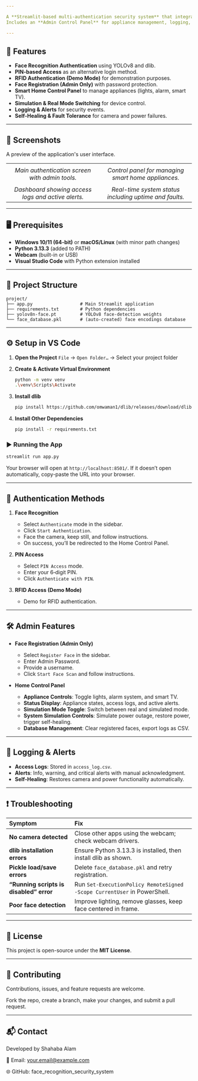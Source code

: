 ```yaml
---

A **Streamlit-based multi-authentication security system** that integrates **Face Recognition**, **PIN Authentication**, and **RFID (Demo Mode)** for secure access control.
Includes an **Admin Control Panel** for appliance management, logging, simulation controls, and fault tolerance features.

---
```


## 📌 Features

- **Face Recognition Authentication** using YOLOv8 and dlib.
- **PIN-based Access** as an alternative login method.
- **RFID Authentication (Demo Mode)** for demonstration purposes.
- **Face Registration (Admin Only)** with password protection.
- **Smart Home Control Panel** to manage appliances (lights, alarm, smart TV).
- **Simulation & Real Mode Switching** for device control.
- **Logging & Alerts** for security events.
- **Self-Healing & Fault Tolerance** for camera and power failures.

---

## 📸 Screenshots

A preview of the application's user interface.

|                                                    |                                                        |
| :------------------------------------------------: | :----------------------------------------------------: |
|                                                    |                                                        |
|   _Main authentication screen with admin tools._   |  _Control panel for managing smart home appliances._   |
|                                                    |                                                        |
| _Dashboard showing access logs and active alerts._ | _Real-time system status including uptime and faults._ |

---

## 🖥 Prerequisites

- **Windows 10/11 (64-bit)** or **macOS/Linux** (with minor path changes)
- **Python 3.13.3** (added to PATH)
- **Webcam** (built-in or USB)
- **Visual Studio Code** with Python extension installed

---

## 📂 Project Structure

```
project/
├── app.py                  # Main Streamlit application
├── requirements.txt        # Python dependencies
├── yolov8n-face.pt         # YOLOv8 face-detection weights
└── face_database.pkl       # (auto-created) face encodings database
```

---

## ⚙️ Setup in VS Code

1.  **Open the Project**
    `File` → `Open Folder…` → Select your project folder

2.  **Create & Activate Virtual Environment**

    ```bash
    python -m venv venv
    .\venv\Scripts\Activate
    ```

3.  **Install dlib**

    ```bash
    pip install https://github.com/omwaman1/dlib/releases/download/dlib/dlib-19.24.99-cp313-cp313-win_amd64.whl
    ```

4.  **Install Other Dependencies**

    ```bash
    pip install -r requirements.txt
    ```

### ▶️ Running the App

```bash
streamlit run app.py
```

Your browser will open at `http://localhost:8501/`.
If it doesn’t open automatically, copy-paste the URL into your browser.

---

## 🔑 Authentication Methods

1.  **Face Recognition**

    - Select `Authenticate` mode in the sidebar.
    - Click `Start Authentication`.
    - Face the camera, keep still, and follow instructions.
    - On success, you’ll be redirected to the Home Control Panel.

2.  **PIN Access**

    - Select `PIN Access` mode.
    - Enter your 6‑digit PIN.
    - Click `Authenticate with PIN`.

3.  **RFID Access (Demo Mode)**

    - Demo for RFID authentication.

---

## 🛠 Admin Features

- **Face Registration (Admin Only)**

  - Select `Register Face` in the sidebar.
  - Enter Admin Password.
  - Provide a username.
  - Click `Start Face Scan` and follow instructions.

- **Home Control Panel**

  - **Appliance Controls**: Toggle lights, alarm system, and smart TV.
  - **Status Display**: Appliance states, access logs, and active alerts.
  - **Simulation Mode Toggle**: Switch between real and simulated mode.
  - **System Simulation Controls**: Simulate power outage, restore power, trigger self-healing.
  - **Database Management**: Clear registered faces, export logs as CSV.

---

## 📜 Logging & Alerts

- **Access Logs**: Stored in `access_log.csv`.
- **Alerts**: Info, warning, and critical alerts with manual acknowledgment.
- **Self-Healing**: Restores camera and power functionality automatically.

---

## ❗ Troubleshooting

| Symptom                                 | Fix                                                                      |
| :-------------------------------------- | :----------------------------------------------------------------------- |
| **No camera detected**                  | Close other apps using the webcam; check webcam drivers.                 |
| **dlib installation errors**            | Ensure Python 3.13.3 is installed, then install dlib as shown.           |
| **Pickle load/save errors**             | Delete `face_database.pkl` and retry registration.                       |
| **“Running scripts is disabled” error** | Run `Set-ExecutionPolicy RemoteSigned -Scope CurrentUser` in PowerShell. |
| **Poor face detection**                 | Improve lighting, remove glasses, keep face centered in frame.           |

---

## 📄 License

This project is open-source under the **MIT License**.

---

## 🤝 Contributing

Contributions, issues, and feature requests are welcome.

Fork the repo, create a branch, make your changes, and submit a pull request.

---

## 📬 Contact

Developed by Shahaba Alam

📧 Email: your.email@example.com

🌐 GitHub: face_recognition_security_system
